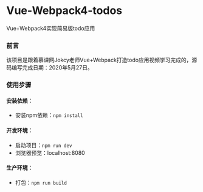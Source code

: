 # Vue-Webpack4-todos
Vue+Webpack4实现简易版todo应用

### 前言
该项目是跟着慕课网Jokcy老师Vue+Webpack打造todo应用视频学习完成的，源码编写完成日期：2020年5月27日。
### 使用步骤
#### 安装依赖：
- 安装npm依赖：```npm install```
#### 开发环境：
- 启动项目：```npm run dev```
- 浏览器预览：localhost:8080
#### 生产环境：
- 打包：```npm run build```
